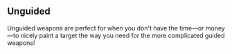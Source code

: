 ## Unguided

Unguided weapons are perfect for when you don't have the time—or money—to
nicely paint a target the way you need for the more complicated guided
weapons!

